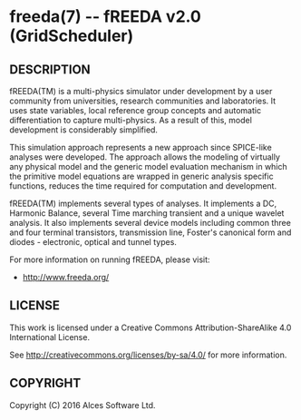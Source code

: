 # freeda(7) -- fREEDA v2.0 (GridScheduler)

## DESCRIPTION

fREEDA(TM) is a multi-physics simulator under development by a user community
from universities, research communities and laboratories. It uses state
variables, local reference group concepts and automatic differentiation to
capture multi-physics. As a result of this, model development is considerably
simplified.

This simulation approach represents a new approach since SPICE-like analyses
were developed. The approach allows the modeling of virtually any physical
model and the generic model evaluation mechanism in which the primitive model
equations are wrapped in generic analysis specific functions, reduces the
time required for computation and development.

fREEDA(TM) implements several types of analyses. It implements a DC, Harmonic
Balance, several Time marching transient and a unique wavelet analysis. It
also implements several device models including common three and four
terminal transistors, transmission line, Foster's canonical form and diodes -
electronic, optical and tunnel types.

For more information on running fREEDA, please visit:
  * <http://www.freeda.org/>

## LICENSE

This work is licensed under a Creative Commons Attribution-ShareAlike
4.0 International License.

See <http://creativecommons.org/licenses/by-sa/4.0/> for more
information.

## COPYRIGHT

Copyright (C) 2016 Alces Software Ltd.
